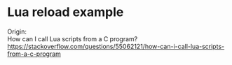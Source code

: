 # Lua reload example

Origin:  
How can I call Lua scripts from a C program?  
https://stackoverflow.com/questions/55062121/how-can-i-call-lua-scripts-from-a-c-program
